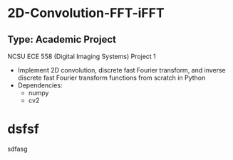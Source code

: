 # 2D-Convolution-FFT-iFFT
## Type: Academic Project
NCSU ECE 558 (Digital Imaging Systems) Project 1
  - Implement 2D convolution, discrete fast Fourier transform, and inverse discrete fast Fourier transform functions from scratch in Python
  - Dependencies:
    - numpy
    - cv2
  
# dsfsf
sdfasg
